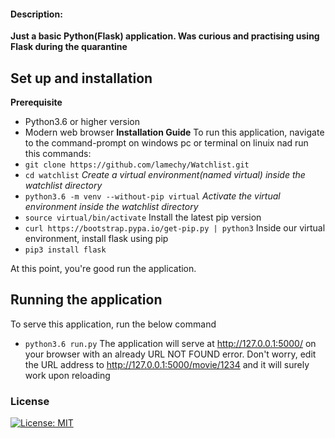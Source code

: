 #### Description:
  **Just a basic Python(Flask) application. Was curious and practising  using Flask during the quarantine**

## Set up and installation 
  **Prerequisite**
  - Python3.6 or higher version
  - Modern web browser
  **Installation Guide**
  To run this application, navigate to the command-prompt on windows pc or terminal on linuix nad run this commands:
  - `git clone https://github.com/lamechy/Watchlist.git`
  - `cd watchlist`
*Create a virtual environment(named  virtual) inside the watchlist directory*
  - `python3.6 -m venv --without-pip virtual`
*Activate the virtual environment inside the watchlist directory*
  - `source virtual/bin/activate`
  Install the latest pip version
  - `curl https://bootstrap.pypa.io/get-pip.py | python3`
  Inside our virtual environment, install flask using pip
  - `pip3 install flask`

  At this point, you're good run the application.
   ## Running the application
   To serve this application, run the below command 
  - `python3.6 run.py`
  The application will serve at http://127.0.0.1:5000/ on your browser with an already URL NOT FOUND error. Don't worry, edit the URL address to  http://127.0.0.1:5000/movie/1234 and it will surely work upon reloading
### License
[![License: MIT](https://img.shields.io/badge/License-MIT-yellow.svg)](https://opensource.org/licenses/MIT)
